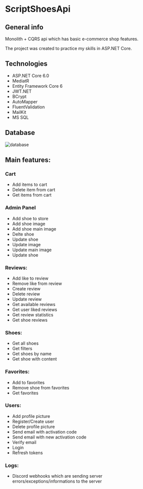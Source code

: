 # ScriptShoesApi

## General info

Monolith + CQRS api which has basic e-commerce shop features.

The project was created to practice my skills in ASP.NET Core.

## Technologies

 * ASP.NET Core 6.0
 * MediatR
 * Entity Framework Core 6
 * JWT.NET
 * BCrypt
 * AutoMapper
 * FluentValidation
 * MailKit
 * MS SQL
 
 ## Database
 
![database](https://user-images.githubusercontent.com/71401593/203863876-f59daad3-7268-4935-a144-4987a4eca96b.png)

## Main features:

### Cart
 *  Add items to cart
 *  Delete item from cart
 *  Get items from cart
 
### Admin Panel
 * Add shoe to store
 * Add shoe image
 * Add shoe main image
 * Delte shoe
 * Update shoe
 * Update image
 * Update main image
 * Update shoe
 
### Reviews:
 *  Add like to review
 *  Remove like from review
 *  Create review
 *  Delete review
 *  Update review
 *  Get available reviews
 *  Get user liked reviews
 *  Get review statistics
 *  Get shoe reviews
      
### Shoes:
 * Get all shoes
 * Get filters
 * Get shoes by name
 * Get shoe with content
   
### Favorites:
  * Add to favorites 
  * Remove shoe from favorites
  * Get favorites
   
### Users:
  * Add profile picture
  * Register/Create user
  * Delete profile picture
  * Send email with activation code
  * Send email with new activation code
  * Verify email
  * Login
  * Refresh tokens
    
 ### Logs:
   * Discord webhooks which are sending server errors/exceptions/informations to the server
